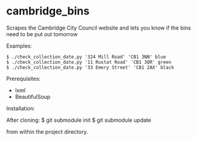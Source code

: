 cambridge_bins
==============

Scrapes the Cambridge City Council website and lets you know if the bins need to be put out tomorrow

Examples:

    $ ./check_collection_date.py '324 Mill Road' 'CB1 3NN' blue
    $ ./check_collection_date.py '11 Rustat Road' 'CB1 3QR' green
    $ ./check_collection_date.py '33 Emery Street' 'CB1 2AX' black

Prerequisites:

* lxml
* BeautifulSoup

Installation:

After cloning:
    $ git submodule init
    $ git submodule update

from within the project directory.
